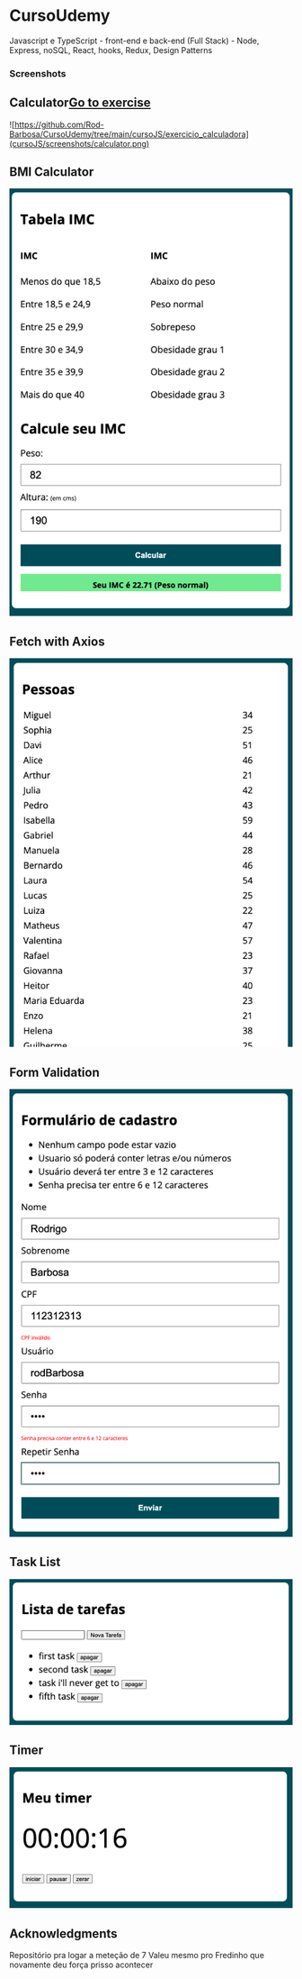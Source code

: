 # CursoUdemy
Javascript e TypeScript - front-end e back-end (Full Stack) - Node, Express, noSQL, React, hooks, Redux, Design Patterns

### Screenshots

Calculator[Go to exercise](https://github.com/Rod-Barbosa/CursoUdemy/tree/main/cursoJS/exercicio_calculadora)
 -------------------------------------------------------------------------------------------------------------------------------------------------------------
![https://github.com/Rod-Barbosa/CursoUdemy/tree/main/cursoJS/exercicio_calculadora](cursoJS/screenshots/calculator.png)



BMI Calculator
 -------------------------------------------------------------------------------------------------------------------------------------------------------------
![](cursoJS/screenshots/BMI.png)


Fetch with Axios
 -------------------------------------------------------------------------------------------------------------------------------------------------------------
![](cursoJS/screenshots/fetch-axios.png)


Form Validation
 -------------------------------------------------------------------------------------------------------------------------------------------------------------
![](cursoJS/screenshots/form.png)


Task List
 -------------------------------------------------------------------------------------------------------------------------------------------------------------
![](cursoJS/screenshots/taskList.png)


Timer
 -------------------------------------------------------------------------------------------------------------------------------------------------------------
![](cursoJS/screenshots/timer.png)

## Acknowledgments

Repositório pra logar a meteção de 7
Valeu mesmo pro Fredinho que novamente deu força prisso acontecer
